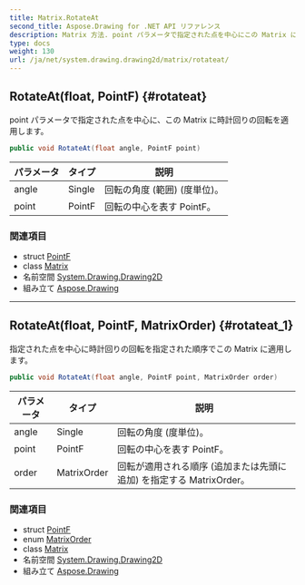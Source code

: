 ```yaml
---
title: Matrix.RotateAt
second_title: Aspose.Drawing for .NET API リファレンス
description: Matrix 方法. point パラメータで指定された点を中心にこの Matrix に時計回りの回転を適用します
type: docs
weight: 130
url: /ja/net/system.drawing.drawing2d/matrix/rotateat/
---
```

## RotateAt(float, PointF) {#rotateat}

point パラメータで指定された点を中心に、この Matrix に時計回りの回転を適用します。

```csharp
public void RotateAt(float angle, PointF point)
```

| パラメータ | タイプ | 説明 |
| --- | --- | --- |
| angle | Single | 回転の角度 (範囲) (度単位)。 |
| point | PointF | 回転の中心を表す PointF。 |

### 関連項目

* struct [PointF](../../../system.drawing/pointf/)
* class [Matrix](../)
* 名前空間 [System.Drawing.Drawing2D](../../matrix/)
* 組み立て [Aspose.Drawing](../../../)

---

## RotateAt(float, PointF, MatrixOrder) {#rotateat_1}

指定された点を中心に時計回りの回転を指定された順序でこの Matrix に適用します。

```csharp
public void RotateAt(float angle, PointF point, MatrixOrder order)
```

| パラメータ | タイプ | 説明 |
| --- | --- | --- |
| angle | Single | 回転の角度 (度単位)。 |
| point | PointF | 回転の中心を表す PointF。 |
| order | MatrixOrder | 回転が適用される順序 (追加または先頭に追加) を指定する MatrixOrder。 |

### 関連項目

* struct [PointF](../../../system.drawing/pointf/)
* enum [MatrixOrder](../../matrixorder/)
* class [Matrix](../)
* 名前空間 [System.Drawing.Drawing2D](../../matrix/)
* 組み立て [Aspose.Drawing](../../../)


